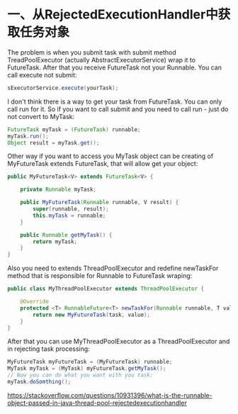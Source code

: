 # 一、从RejectedExecutionHandler中获取任务对象

The problem is when you submit task with submit method TreadPoolExecutor (actually AbstractExecutorService) wrap it to FutureTask. After that you receive FutureTask not your Runnable. You can call execute not submit:

```java
sExecutorService.execute(yourTask);
```

I don't think there is a way to get your task from FutureTask. You can only call run for it. So if you want to call submit and you need to call run - just do not convert to MyTask:

```java
FutureTask myTask = (FutureTask) runnable;
myTask.run();
Object result = myTask.get();
```

Other way if you want to access you MyTask object can be creating of MyFutureTask extends FutureTask, that will allow get your object:

```java
public MyFutureTask<V> extends FutureTask<V> {

    private Runnable myTask;

    public MyFutureTask(Runnable runnable, V result) {
        super(runnable, result);
        this.myTask = runnable;
    }

    public Runnable getMyTask() {
        return myTask;
    }        
}
```

Also you need to extends ThreadPoolExecutor and redefine newTaskFor method that is responsible for Runnable to FutureTask wraping:

```java
public class MyThreadPoolExecutor extends ThreadPoolExecutor {

    @Override
    protected <T> RunnableFuture<T> newTaskFor(Runnable runnable, T value) {
        return new MyFutureTask(task, value);            
    }
}
```

After that you can use MyThreadPoolExecutor as a ThreadPoolExecutor and in rejecting task processing:

```java
MyFutureTask myFutureTask = (MyFutureTask) runnable;
MyTask myTask = (MyTask) myFutureTask.getMyTask();
// Now you can do what you want with you task:
myTask.doSomthing();    
```

https://stackoverflow.com/questions/10931396/what-is-the-runnable-object-passed-in-java-thread-pool-rejectedexecutionhandler